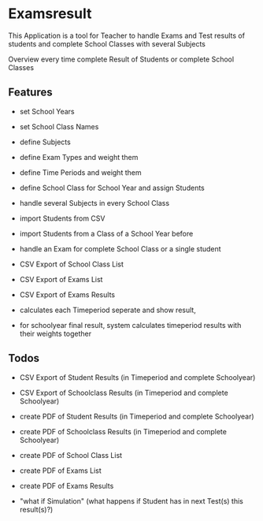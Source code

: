 # Examsresult

This Application is a tool for Teacher to handle Exams and Test results 
of students and complete School Classes with several Subjects

Overview every time complete Result of Students or complete School Classes

## Features
* set School Years
* set School Class Names
* define Subjects
* define Exam Types and weight them
* define Time Periods and weight them
* define School Class for School Year and assign Students
* handle several Subjects in every School Class

* import Students from CSV
* import Students from a Class of a School Year before

* handle an Exam for complete School Class or a single student

* CSV Export of School Class List
* CSV Export of Exams List
* CSV Export of Exams Results

* calculates each Timeperiod seperate and show result, 
* for schoolyear final result, system calculates timeperiod results with their weights together

## Todos

* CSV Export of Student Results (in Timeperiod and complete Schoolyear)
* CSV Export of Schoolclass Results (in Timeperiod and complete Schoolyear)

* create PDF of Student Results (in Timeperiod and complete Schoolyear)
* create PDF of Schoolclass Results (in Timeperiod and complete Schoolyear)
* create PDF of School Class List
* create PDF of Exams List
* create PDF of Exams Results

* "what if Simulation" (what happens if Student has in next Test(s) this result(s)?)
